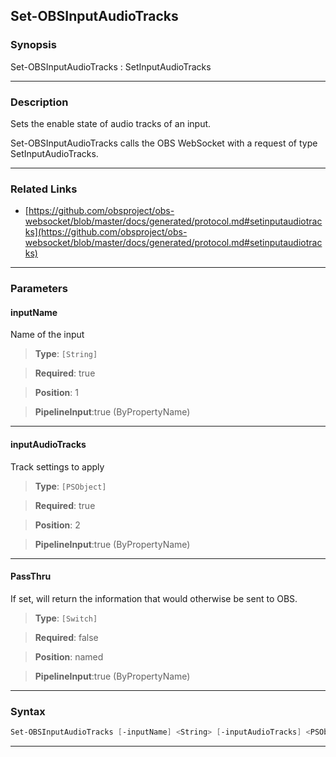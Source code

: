 Set-OBSInputAudioTracks
-----------------------
### Synopsis
Set-OBSInputAudioTracks : SetInputAudioTracks

---
### Description

Sets the enable state of audio tracks of an input.


Set-OBSInputAudioTracks calls the OBS WebSocket with a request of type SetInputAudioTracks.

---
### Related Links
* [https://github.com/obsproject/obs-websocket/blob/master/docs/generated/protocol.md#setinputaudiotracks](https://github.com/obsproject/obs-websocket/blob/master/docs/generated/protocol.md#setinputaudiotracks)



---
### Parameters
#### **inputName**

Name of the input



> **Type**: ```[String]```

> **Required**: true

> **Position**: 1

> **PipelineInput**:true (ByPropertyName)



---
#### **inputAudioTracks**

Track settings to apply



> **Type**: ```[PSObject]```

> **Required**: true

> **Position**: 2

> **PipelineInput**:true (ByPropertyName)



---
#### **PassThru**

If set, will return the information that would otherwise be sent to OBS.



> **Type**: ```[Switch]```

> **Required**: false

> **Position**: named

> **PipelineInput**:true (ByPropertyName)



---
### Syntax
```PowerShell
Set-OBSInputAudioTracks [-inputName] <String> [-inputAudioTracks] <PSObject> [-PassThru] [<CommonParameters>]
```
---
